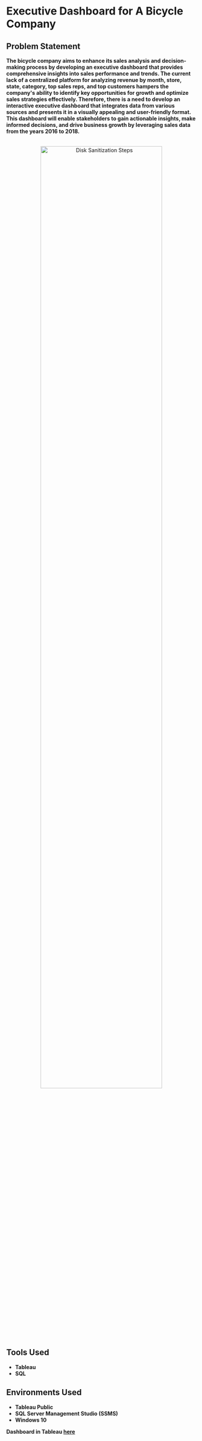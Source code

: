 <h1>Executive Dashboard for A Bicycle Company</h1>


<h2>Problem Statement </h2>

<b>The bicycle company aims to enhance its sales analysis and decision-making process by developing an executive dashboard that provides comprehensive insights into sales performance and trends. The current lack of a centralized platform for analyzing revenue by month, store, state, category, top sales reps, and top customers hampers the company's ability to identify key opportunities for growth and optimize sales strategies effectively. Therefore, there is a need to develop an interactive executive dashboard that integrates data from various sources and presents it in a visually appealing and user-friendly format. This dashboard will enable stakeholders to gain actionable insights, make informed decisions, and drive business growth by leveraging sales data from the years 2016 to 2018.</b>










<p align="center">
 <br/>
<img src="https://i.imgur.com/0CBCdGt.png" height="80%" width="80%" alt="Disk Sanitization Steps"/>
<br />
<br />
  <br/>

<h2>Tools Used</h2>

- <b>Tableau</b>
- <b>SQL</b>

 


<h2>Environments Used </h2>

- <b>Tableau Public</b>
- <b>SQL Server Management Studio (SSMS)</b>
- <b>Windows 10</b> 

<b>Dashboard in Tableau [here](https://public.tableau.com/app/profile/priscilla.annor.gyamfi/viz/NewProject_17097462809220/Dashboard12)
</b>
